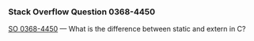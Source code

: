 ### Stack Overflow Question 0368-4450

[SO 0368-4450](https://stackoverflow.com/q/3684450) &mdash;
What is the difference between static and extern in C?

